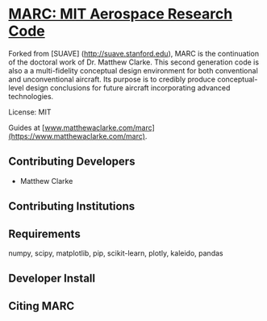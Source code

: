 
[MARC: MIT Aerospace Research Code](https://www.matthewaclarke.com/marc)
=======

Forked from [SUAVE] (http://suave.stanford.edu), MARC is the 
continuation of the doctoral work of Dr. Matthew Clarke. 
This second generation code is also a a multi-fidelity conceptual
design environment for both conventional and unconventional aircraft.
Its purpose is to credibly produce conceptual-level design conclusions
for future aircraft incorporating advanced technologies.

 
License: MIT 

Guides at [www.matthewaclarke.com/marc](https://www.matthewaclarke.com/marc).

Contributing Developers
-----------------------
* Matthew Clarke

Contributing Institutions
------------------------- 
 
Requirements
------------

numpy, scipy, matplotlib, pip, scikit-learn, plotly, kaleido, pandas


Developer Install
----------------- 

Citing MARC
-----------------

